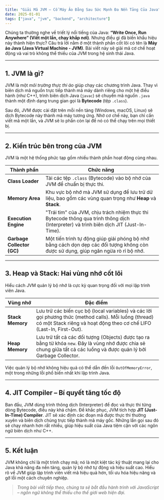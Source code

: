 ```yaml
---
title: "Giải Mã JVM – Cỗ Máy Ảo Đằng Sau Sức Mạnh Đa Nền Tảng Của Java"
date: 2025-01-01
tags: ["java", "jvm", "backend", "architecture"]
---
```


Chúng ta thường nghe về triết lý nổi tiếng của Java: **“Write Once, Run Anywhere” (Viết một lần, chạy khắp nơi)**. Nhưng điều gì đã biến khẩu hiệu này thành hiện thực? Câu trả lời nằm ở một thành phần cốt lõi có tên là **Máy ảo Java (Java Virtual Machine - JVM)**. Bài viết này sẽ giải mã cơ chế hoạt động và vai trò không thể thiếu của JVM trong hệ sinh thái Java.

---

## 1. JVM là gì?

JVM là một *môi trường thực thi ảo* giúp chạy các chương trình Java. Thay vì biên dịch mã nguồn trực tiếp thành mã máy dành riêng cho một hệ điều hành (như C++), trình biên dịch Java (`javac`) sẽ chuyển mã nguồn `.java` thành một định dạng trung gian gọi là **Bytecode** (tệp `.class`).

Sau đó, JVM được cài đặt trên mỗi nền tảng (Windows, macOS, Linux) sẽ dịch Bytecode này thành mã máy tương ứng. Nhờ cơ chế này, bạn chỉ cần viết mã một lần, và JVM sẽ lo phần còn lại để nó có thể chạy trên mọi thiết bị.

---

## 2. Kiến trúc bên trong của JVM

JVM là một hệ thống phức tạp gồm nhiều thành phần hoạt động cùng nhau.

| Thành phần | Chức năng |
|---|---|
| **Class Loader** | Tải các tệp `.class` (Bytecode) vào bộ nhớ của JVM để chuẩn bị thực thi. |
| **Memory Area** | Khu vực bộ nhớ mà JVM sử dụng để lưu trữ dữ liệu, bao gồm các vùng quan trọng như **Heap** và **Stack**. |
| **Execution Engine** | "Trái tim" của JVM, chịu trách nhiệm thực thi Bytecode thông qua trình thông dịch (Interpreter) và trình biên dịch JIT (Just-In-Time). |
| **Garbage Collector (GC)** | Một tiến trình tự động giúp giải phóng bộ nhớ bằng cách dọn dẹp các đối tượng không còn được sử dụng, giúp ngăn ngừa rò rỉ bộ nhớ. |

---

## 3. Heap và Stack: Hai vùng nhớ cốt lõi

Hiểu cách JVM quản lý bộ nhớ là cực kỳ quan trọng đối với mọi lập trình viên Java.

| Vùng nhớ | Đặc điểm |
|---|---|
| **Stack Memory** | Lưu trữ các biến cục bộ (local variables) và các lời gọi phương thức (method calls). Mỗi luồng (thread) có một Stack riêng và hoạt động theo cơ chế LIFO (Last-In, First-Out). |
| **Heap Memory** | Lưu trữ tất cả các đối tượng (Objects) được tạo ra bằng từ khóa `new`. Đây là vùng nhớ được chia sẻ chung giữa tất cả các luồng và được quản lý bởi Garbage Collector. |

Việc quản lý bộ nhớ không hiệu quả có thể dẫn đến lỗi `OutOfMemoryError`, một trong những lỗi phổ biến nhất khi lập trình Java.

---

## 4. JIT Compiler – Bí quyết tăng tốc độ

Ban đầu, JVM dùng trình thông dịch (Interpreter) để đọc và thực thi từng dòng Bytecode, điều này khá chậm. Để khắc phục, JVM tích hợp **JIT (Just-In-Time) Compiler**. JIT sẽ xác định các đoạn mã được thực thi thường xuyên và biên dịch chúng trực tiếp thành mã máy gốc. Những lần gọi sau đó sẽ chạy nhanh hơn rất nhiều, giúp hiệu suất của Java tiệm cận với các ngôn ngữ biên dịch như C++.

---

## 5. Kết luận

JVM không chỉ là một trình chạy mã; nó là một kiệt tác kỹ thuật mang lại cho Java khả năng đa nền tảng, quản lý bộ nhớ tự động và hiệu suất cao. Hiểu rõ về JVM giúp lập trình viên viết mã hiệu quả hơn, tối ưu hóa hiệu năng và gỡ lỗi một cách chuyên nghiệp.

> _Trong bài viết tiếp theo, chúng ta sẽ bắt đầu hành trình với JavaScript – ngôn ngữ không thể thiếu cho thế giới web hiện đại._